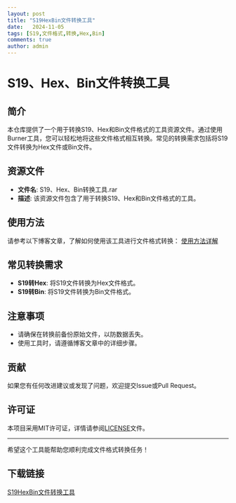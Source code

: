 ```yaml
---
layout: post
title: "S19HexBin文件转换工具"
date:   2024-11-05
tags: [S19,文件格式,转换,Hex,Bin]
comments: true
author: admin
---
```

# S19、Hex、Bin文件转换工具

## 简介
本仓库提供了一个用于转换S19、Hex和Bin文件格式的工具资源文件。通过使用Burner工具，您可以轻松地将这些文件格式相互转换。常见的转换需求包括将S19文件转换为Hex文件或Bin文件。

## 资源文件
- **文件名**: S19、Hex、Bin转换工具.rar
- **描述**: 该资源文件包含了用于转换S19、Hex和Bin文件格式的工具。

## 使用方法
请参考以下博客文章，了解如何使用该工具进行文件格式转换：
[使用方法详解](https://blog.csdn.net/hb69222/article/details/100985995)

## 常见转换需求
- **S19转Hex**: 将S19文件转换为Hex文件格式。
- **S19转Bin**: 将S19文件转换为Bin文件格式。

## 注意事项
- 请确保在转换前备份原始文件，以防数据丢失。
- 使用工具时，请遵循博客文章中的详细步骤。

## 贡献
如果您有任何改进建议或发现了问题，欢迎提交Issue或Pull Request。

## 许可证
本项目采用MIT许可证，详情请参阅[LICENSE](LICENSE)文件。

---

希望这个工具能帮助您顺利完成文件格式转换任务！

## 下载链接

[S19HexBin文件转换工具](https://pan.quark.cn/s/441cd19bf21f)